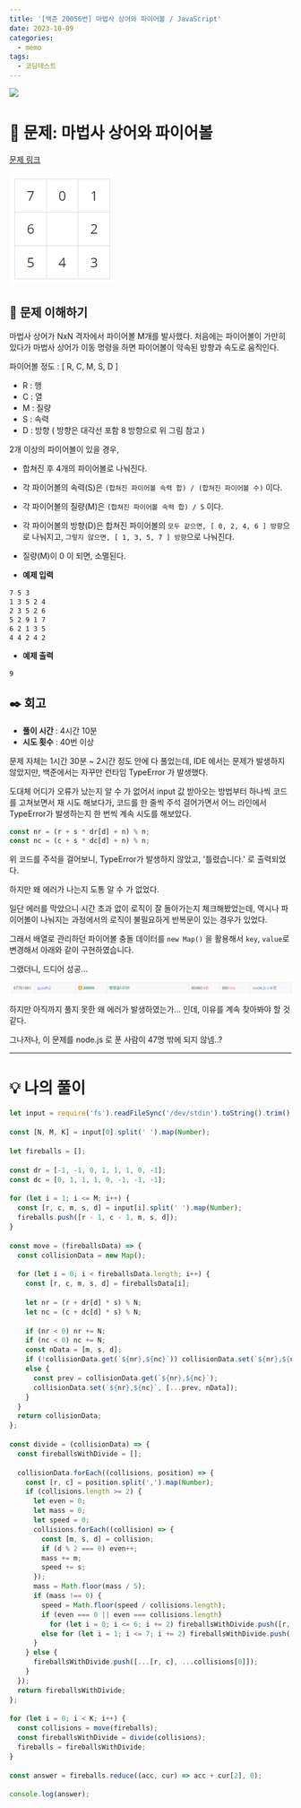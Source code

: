 ```yaml
---
title: '[백준 20056번] 마법사 상어와 파이어볼 / JavaScript'
date: 2023-10-09
categories:
  - memo
tags:
  - 코딩테스트
---
```


![](https://velog.velcdn.com/images/gusdh2/post/7e3117af-14b0-45b0-ba4e-037601c9a055/image.png)

# 📝 문제: 마법사 상어와 파이어볼

[문제 링크](https://www.acmicpc.net/problem/20056)

![](images/Pasted%20image%2020231010023645.png)

## 🎯 문제 이해하기

마법사 상어가 NxN 격자에서 파이어볼 M개를 발사했다. 처음에는 파이어볼이 가만히 있다가 마법사 상어가 이동 명령을 하면 파이어볼이 약속된 방향과 속도로 움직인다.

파이어볼 정도 : [ R, C, M, S, D ]

- R : 행
- C : 열
- M : 질량
- S : 속력
- D : 방향 ( 방향은 대각선 포함 8 방향으로 위 그림 참고 )

2개 이상의 파이어볼이 있을 경우,

- 합쳐진 후 4개의 파이어볼로 나눠진다.
- 각 파이어볼의 속력(S)은 `(합쳐진 파이어볼 속력 합) / (합쳐진 파이어볼 수)` 이다.
- 각 파이어볼의 질량(M)은 `(합쳐진 파이어볼 속력 합) / 5` 이다.
- 각 파이어볼의 방향(D)은 합쳐진 파이어볼의 `모두 같으면, [ 0, 2, 4, 6 ] 방향`으로 나눠지고, `그렇지 않으면, [ 1, 3, 5, 7 ] 방향`으로 나눠진다.
- 질량(M)이 0 이 되면, 소멸된다.

- **예제 입력**

```
7 5 3
1 3 5 2 4
2 3 5 2 6
5 2 9 1 7
6 2 1 3 5
4 4 2 4 2
```

- **예제 출력**

```
9
```

## ✒️ 회고

- **풀이 시간** : 4시간 10분
- **시도 횟수** : 40번 이상

문제 자체는 1시간 30분 ~ 2시간 정도 안에 다 풀었는데, IDE 에서는 문제가 발생하지 않았지만, 백준에서는 자꾸만 런타임 TypeError 가 발생했다.

도대체 어디가 오류가 났는지 알 수 가 없어서 input 값 받아오는 방법부터 하나씩 코드를 고쳐보면서 재 시도 해보다가, 코드를 한 줄씩 주석 걸어가면서 어느 라인에서 TypeError가 발생하는지 한 번씩 계속 시도를 해보았다.

```js
const nr = (r + s * dr[d] + n) % n;
const nc = (c + s * dc[d] + n) % n;
```

위 코드를 주석을 걸어보니, TypeError가 발생하지 않았고, '틀렸습니다.' 로 출력되었다.

하지만 왜 에러가 나는지 도통 알 수 가 없었다.

일단 에러를 막았으니 시간 초과 없이 로직이 잘 돌아가는지 체크해봤었는데, 역시나 파이어볼이 나눠지는 과정에서의 로직이 불필요하게 반복문이 있는 경우가 있었다.

그래서 배열로 관리하던 파이어볼 충돌 데이터를 `new Map()` 을 활용해서 `key`, `value`로 변경해서 아래와 같이 구현하였습니다.

그랬더니, 드디어 성공...

![](images/Pasted%20image%2020231010030351.png)

하지만 아직까지 풀지 못한 왜 에러가 발생하였는가... 인데, 이유를 계속 찾아봐야 할 것 같다.

그나저나, 이 문제를 node.js 로 푼 사람이 47명 밖에 되지 않넴..?

---

# 💡 나의 풀이

```js
let input = require('fs').readFileSync('/dev/stdin').toString().trim().split('\n');

const [N, M, K] = input[0].split(' ').map(Number);

let fireballs = [];

const dr = [-1, -1, 0, 1, 1, 1, 0, -1];
const dc = [0, 1, 1, 1, 0, -1, -1, -1];

for (let i = 1; i <= M; i++) {
  const [r, c, m, s, d] = input[i].split(' ').map(Number);
  fireballs.push([r - 1, c - 1, m, s, d]);
}

const move = (fireballsData) => {
  const collisionData = new Map();

  for (let i = 0; i < fireballsData.length; i++) {
    const [r, c, m, s, d] = fireballsData[i];

    let nr = (r + dr[d] * s) % N;
    let nc = (c + dc[d] * s) % N;

    if (nr < 0) nr += N;
    if (nc < 0) nc += N;
    const nData = [m, s, d];
    if (!collisionData.get(`${nr},${nc}`)) collisionData.set(`${nr},${nc}`, [nData]);
    else {
      const prev = collisionData.get(`${nr},${nc}`);
      collisionData.set(`${nr},${nc}`, [...prev, nData]);
    }
  }
  return collisionData;
};

const divide = (collisionData) => {
  const fireballsWithDivide = [];

  collisionData.forEach((collisions, position) => {
    const [r, c] = position.split(',').map(Number);
    if (collisions.length >= 2) {
      let even = 0;
      let mass = 0;
      let speed = 0;
      collisions.forEach((collision) => {
        const [m, s, d] = collision;
        if (d % 2 === 0) even++;
        mass += m;
        speed += s;
      });
      mass = Math.floor(mass / 5);
      if (mass !== 0) {
        speed = Math.floor(speed / collisions.length);
        if (even === 0 || even === collisions.length)
          for (let i = 0; i <= 6; i += 2) fireballsWithDivide.push([r, c, mass, speed, i]);
        else for (let i = 1; i <= 7; i += 2) fireballsWithDivide.push([r, c, mass, speed, i]);
      }
    } else {
      fireballsWithDivide.push([...[r, c], ...collisions[0]]);
    }
  });
  return fireballsWithDivide;
};

for (let i = 0; i < K; i++) {
  const collisions = move(fireballs);
  const fireballsWithDivide = divide(collisions);
  fireballs = fireballsWithDivide;
}

const answer = fireballs.reduce((acc, cur) => acc + cur[2], 0);

console.log(answer);
```
